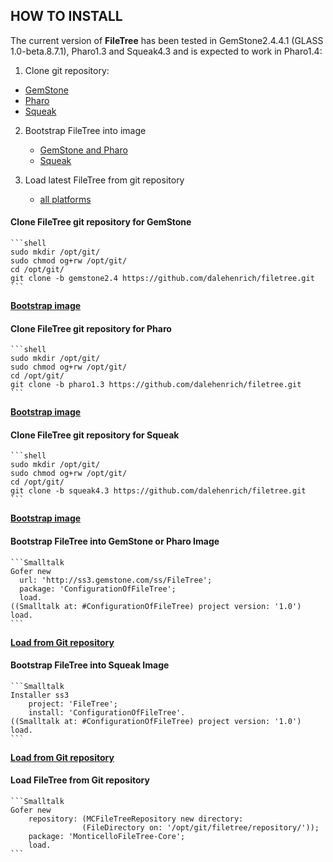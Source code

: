 ## HOW TO INSTALL

The current version of **FileTree** has been tested in GemStone2.4.4.1 (GLASS 1.0-beta.8.7.1), Pharo1.3 and Squeak4.3 and is 
expected to work in Pharo1.4:

1. Clone git repository:

 * [GemStone](#gemstone)
 * [Pharo](#pharo)
 * [Squeak](#squeak)

2. Bootstrap FileTree into image

    * [GemStone and Pharo](#bootstrapcommon)
    * [Squeak](#bootstrapsqueak)

3. Load latest FileTree from git repository

    * [all platforms](#loadlatest)

#### <a name="gemstone"></a>Clone FileTree git repository for GemStone

    ```shell
    sudo mkdir /opt/git/
    sudo chmod og+rw /opt/git/
    cd /opt/git/
    git clone -b gemstone2.4 https://github.com/dalehenrich/filetree.git
    ```

[**Bootstrap image**](#bootstrapcommon)

#### <a name="pharo"></a>Clone FileTree git repository for Pharo

    ```shell
    sudo mkdir /opt/git/
    sudo chmod og+rw /opt/git/
    cd /opt/git/
    git clone -b pharo1.3 https://github.com/dalehenrich/filetree.git
    ```

[**Bootstrap image**](#bootstrapcommon)

#### <a name="squeak"></a>Clone FileTree git repository for Squeak

    ```shell
    sudo mkdir /opt/git/
    sudo chmod og+rw /opt/git/
    cd /opt/git/
    git clone -b squeak4.3 https://github.com/dalehenrich/filetree.git
    ```

[**Bootstrap image**](#bootstrapsqueak)

#### <a name="bootstrapcommon"></a>Bootstrap FileTree into GemStone or Pharo Image

    ```Smalltalk
    Gofer new
      url: 'http://ss3.gemstone.com/ss/FileTree';
      package: 'ConfigurationOfFileTree';
      load.
    ((Smalltalk at: #ConfigurationOfFileTree) project version: '1.0') load.  
    ```

[**Load from Git repository**](#loadlatest)

#### <a name="bootstrapsqueak"></a>Bootstrap FileTree into Squeak Image

    ```Smalltalk
    Installer ss3
        project: 'FileTree';
        install: 'ConfigurationOfFileTree'. 
    ((Smalltalk at: #ConfigurationOfFileTree) project version: '1.0') load.
    ```

[**Load from Git repository**](#loadlatest)

####  <a name="loadlatest"></a>Load FileTree from Git repository

    ```Smalltalk
    Gofer new
        repository: (MCFileTreeRepository new directory: 
                    (FileDirectory on: '/opt/git/filetree/repository/'));
        package: 'MonticelloFileTree-Core';
        load.
    ```

